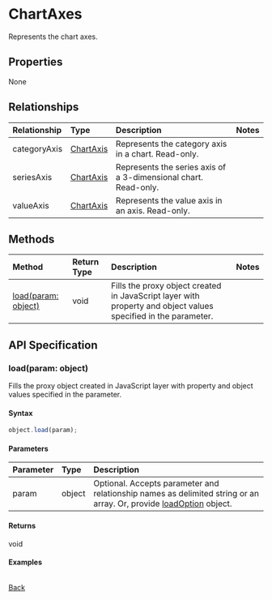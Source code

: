 # ChartAxes

Represents the chart axes.

## Properties
None

## Relationships
| Relationship | Type	|Description|Notes |
|:---------------|:--------|:----------|:-----|
|categoryAxis|[ChartAxis](chartaxis.md)|Represents the category axis in a chart. Read-only.||
|seriesAxis|[ChartAxis](chartaxis.md)|Represents the series axis of a 3-dimensional chart. Read-only.||
|valueAxis|[ChartAxis](chartaxis.md)|Represents the value axis in an axis. Read-only.||

## Methods

| Method		   | Return Type	|Description|Notes |
|:---------------|:--------|:----------|:-----|
|[load(param: object)](#loadparam-object)|void|Fills the proxy object created in JavaScript layer with property and object values specified in the parameter.||

## API Specification

### load(param: object)
Fills the proxy object created in JavaScript layer with property and object values specified in the parameter.

#### Syntax
```js
object.load(param);
```

#### Parameters
| Parameter	   | Type	|Description|
|:---------------|:--------|:----------|
|param|object|Optional. Accepts parameter and relationship names as delimited string or an array. Or, provide [loadOption](loadoption.md) object.|

#### Returns
void

#### Examples
```js

```

[Back](#methods)

